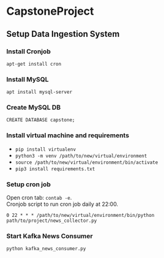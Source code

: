 # CapstoneProject

## Setup Data Ingestion System
### Install Cronjob
`apt-get install cron`

### Install MySQL
`apt install mysql-server`

### Create MySQL DB
`CREATE DATABASE capstone;`

### Install virtual machine and requirements
* `pip install virtualenv`
* `python3 -m venv /path/to/new/virtual/environment`
* `source /path/to/new/virtual/environment/bin/activate`
* `pip3 install requirements.txt`

### Setup cron job
Open cron tab: `contab -e`. <br/>
Cronjob script to run cron job daily at 22:00.
```
0 22 * * * /path/to/new/virtual/environment/bin/python path/to/project/news_collector.py
```

### Start Kafka News Consumer
`python kafka_news_consumer.py`



